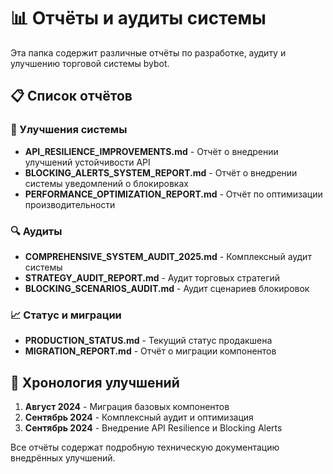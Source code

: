 # 📊 Отчёты и аудиты системы

Эта папка содержит различные отчёты по разработке, аудиту и улучшению торговой системы bybot.

## 📋 Список отчётов

### 🔧 Улучшения системы
- **API_RESILIENCE_IMPROVEMENTS.md** - Отчёт о внедрении улучшений устойчивости API
- **BLOCKING_ALERTS_SYSTEM_REPORT.md** - Отчёт о внедрении системы уведомлений о блокировках
- **PERFORMANCE_OPTIMIZATION_REPORT.md** - Отчёт по оптимизации производительности

### 🔍 Аудиты
- **COMPREHENSIVE_SYSTEM_AUDIT_2025.md** - Комплексный аудит системы
- **STRATEGY_AUDIT_REPORT.md** - Аудит торговых стратегий
- **BLOCKING_SCENARIOS_AUDIT.md** - Аудит сценариев блокировок

### 📈 Статус и миграции
- **PRODUCTION_STATUS.md** - Текущий статус продакшена
- **MIGRATION_REPORT.md** - Отчёт о миграции компонентов

## 📅 Хронология улучшений

1. **Август 2024** - Миграция базовых компонентов
2. **Сентябрь 2024** - Комплексный аудит и оптимизация
3. **Сентябрь 2024** - Внедрение API Resilience и Blocking Alerts

Все отчёты содержат подробную техническую документацию внедрённых улучшений.